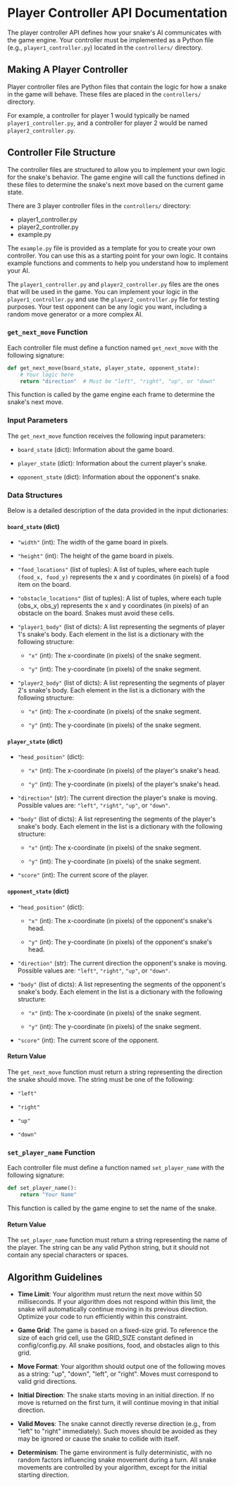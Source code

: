# Player Controller API Documentation

The player controller API defines how your snake's AI communicates with the game engine. Your controller must be implemented as a Python file (e.g., `player1_controller.py`) located in the `controllers/` directory.

## Making A Player Controller
Player controller files are Python files that contain the logic for how a snake in the game will behave.  These files are placed in the `controllers/` directory.

For example, a controller for player 1 would typically be named `player1_controller.py`, and a controller for player 2 would be named `player2_controller.py`.

## Controller File Structure
The controller files are structured to allow you to implement your own logic for the snake's behavior. The game engine will call the functions defined in these files to determine the snake's next move based on the current game state.

There are 3 player controller files in the `controllers/` directory:
- player1_controller.py
- player2_controller.py 
- example.py

The `example.py` file is provided as a template for you to create your own controller. You can use this as a starting point for your own logic. It contains example functions and comments to help you understand how to implement your AI.

The `player1_controller.py` and `player2_controller.py` files are the ones that will be used in the game. You can implement your logic in the `player1_controller.py` and use the `player2_controller.py` file for testing purposes. Your test opponent can be any logic you want, including a random move generator or a more complex AI.

### `get_next_move` Function

Each controller file must define a function named `get_next_move` with the following signature:

```python
def get_next_move(board_state, player_state, opponent_state):
    # Your logic here
    return "direction"  # Must be "left", "right", "up", or "down"
```

This function is called by the game engine each frame to determine the snake's next move.

### Input Parameters

The `get_next_move` function receives the following input parameters:

* `board_state` (dict): Information about the game board.

* `player_state` (dict): Information about the current player's snake.

* `opponent_state` (dict): Information about the opponent's snake.

### Data Structures

Below is a detailed description of the data provided in the input dictionaries:

#### `board_state` (dict)

* `"width"` (int): The width of the game board in pixels.

* `"height"` (int): The height of the game board in pixels.

* `"food_locations"` (list of tuples): A list of tuples, where each tuple `(food_x, food_y)` represents the x and y coordinates (in pixels) of a food item on the board.

* `"obstacle_locations"` (list of tuples): A list of tuples, where each tuple (obs_x, obs_y) represents the x and y coordinates (in pixels) of an obstacle on the board. Snakes must avoid these cells.

* `"player1_body"` (list of dicts): A list representing the segments of player 1's snake's body. Each element in the list is a dictionary with the following structure:

  * `"x"` (int): The x-coordinate (in pixels) of the snake segment.

  * `"y"` (int): The y-coordinate (in pixels) of the snake segment.

* `"player2_body"` (list of dicts): A list representing the segments of player 2's snake's body. Each element in the list is a dictionary with the following structure:
  * `"x"` (int): The x-coordinate (in pixels) of the snake segment.

  * `"y"` (int): The y-coordinate (in pixels) of the snake segment.

#### `player_state` (dict)

* `"head_position"` (dict):

  * `"x"` (int): The x-coordinate (in pixels) of the player's snake's head.

  * `"y"` (int): The y-coordinate (in pixels) of the player's snake's head.

* `"direction"` (str): The current direction the player's snake is moving. Possible values are: `"left"`, `"right"`, `"up"`, or `"down"`.

* `"body"` (list of dicts): A list representing the segments of the player's snake's body. Each element in the list is a dictionary with the following structure:

  * `"x"` (int): The x-coordinate (in pixels) of the snake segment.

  * `"y"` (int): The y-coordinate (in pixels) of the snake segment.

* `"score"` (int): The current score of the player.

#### `opponent_state` (dict)

* `"head_position"` (dict):

  * `"x"` (int): The x-coordinate (in pixels) of the opponent's snake's head.

  * `"y"` (int): The y-coordinate (in pixels) of the opponent's snake's head.

* `"direction"` (str): The current direction the opponent's snake is moving. Possible values are: `"left"`, `"right"`, `"up"`, or `"down"`.

* `"body"` (list of dicts): A list representing the segments of the opponent's snake's body. Each element in the list is a dictionary with the following structure:

  * `"x"` (int): The x-coordinate (in pixels) of the snake segment.

  * `"y"` (int): The y-coordinate (in pixels) of the snake segment.

* `"score"` (int): The current score of the opponent.

#### Return Value

The `get_next_move` function must return a string representing the direction the snake should move. The string must be one of the following:

* `"left"`

* `"right"`

* `"up"`

* `"down"`


### `set_player_name` Function

Each controller file must define a function named `set_player_name` with the following signature:

```python
def set_player_name():
    return "Your Name"
```
This function is called by the game engine to set the name of the snake. 

#### Return Value
The `set_player_name` function must return a string representing the name of the player. The string can be any valid Python string, but it should not contain any special characters or spaces.

## Algorithm Guidelines
- **Time Limit**:
Your algorithm must return the next move within 50 milliseconds. If your algorithm does not respond within this limit, the snake will automatically continue moving in its previous direction. Optimize your code to run efficiently within this constraint.

- **Game Grid**:
The game is based on a fixed-size grid. To reference the size of each grid cell, use the GRID_SIZE constant defined in config/config.py. All snake positions, food, and obstacles align to this grid.

- **Move Format**:
Your algorithm should output one of the following moves as a string: "up", "down", "left", or "right". Moves must correspond to valid grid directions.

- **Initial Direction**:
The snake starts moving in an initial direction. If no move is returned on the first turn, it will continue moving in that initial direction.

- **Valid Moves**:
The snake cannot directly reverse direction (e.g., from "left" to "right" immediately). Such moves should be avoided as they may be ignored or cause the snake to collide with itself.

- **Determinism**:
The game environment is fully deterministic, with no random factors influencing snake movement during a turn. All snake movements are controlled by your algorithm, except for the initial starting direction.